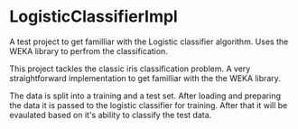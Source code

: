 # LogisticClassifierImpl
A test project to get familliar with the Logistic classifier algorithm. Uses the WEKA library to perfrom the classification.

This project tackles the classic iris classification problem.
A very straightforward implementation to get familliar with the the WEKA library.

The data is split into a training and a test set. After loading and preparing the data it is passed to the logistic classifier for training.
After that it will be evaulated based on it's ability to classify the test data.
